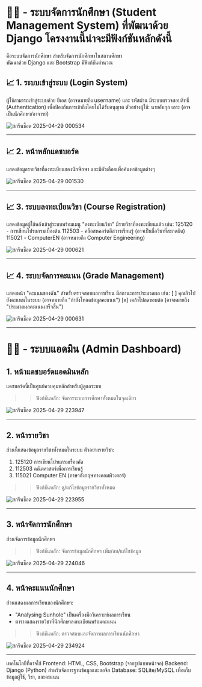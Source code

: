# 👨‍💻 - ระบบจัดการนักศึกษา (Student Management System) ที่พัฒนาด้วย Django โครงงานนี้น่าจะมีฟังก์ชันหลักดังนี้

คือระบบจัดการนักศึกษา สำหรับจัดการนักศึกษาในสถานศึกษา  
พัฒนาด้วย Django และ Bootstrap มีฟังก์ชันคำนวณ

## 📈 1. ระบบเข้าสู่ระบบ (Login System)
ผู้ใช้สามารถเข้าสู่ระบบด้วย ยีเอส (อาจหมายถึง username) และ รหัสผ่าน
มีระบบตรวจสอบสิทธิ์ (Authentication) เพื่อป้องกันการเข้าถึงโดยไม่ได้รับอนุญาต
ตัวอย่างผู้ใช้: นายอับกุล เลาะ (อาจเป็นนักศึกษา/อาจารย์)

![สกรีนช็อต 2025-04-29 000534](https://github.com/user-attachments/assets/4b4fb54a-404e-464c-91bd-31a4a3a2832c)

---

## 📈 2. หน้าหลักแดชบอร์ด
แสดงข้อมูลรายวิชาที่ลงทะเบียนของนักษึกษา
และมีตัวเลือกเพื่อค้นหาข้อมูลต่างๆ

![สกรีนช็อต 2025-04-29 001530](https://github.com/user-attachments/assets/eb89c490-7827-4704-b8b8-3093be3d822e)

---

## 📈 3. ระบบลงทะเบียนวิชา (Course Registration)
แสดงข้อมูลผู้ใช้หลังเข้าสู่ระบบพร้อมเมนู "ลงทะเบียนวิชา"
มีรายวิชาที่ลงทะเบียนแล้ว เช่น:
125120 - การเขียนโปรแกรมเบื้องต้น
112503 - คลือสหคอร์ตอีสวารเรียนรู้ (อาจเป็นชื่อวิชาที่สะกดผิด)
115021 - ComputerEN (อาจหมายถึง Computer Engineering)

![สกรีนช็อต 2025-04-29 000621](https://github.com/user-attachments/assets/e12d6afa-fbf7-48b7-93b4-da103f7ff59a)

---

## 📈 4. ระบบจัดการคะแนน (Grade Management)
แสดงหน้า "คะแนนของฉัน" สำหรับตรวจสอบผลการเรียน
มีสถานะการประมวลผล เช่น:
[ ] คุณลิวไปยังคะแนนในระบบ (อาจหมายถึง "กำลังโหลดข้อมูลคะแนน")
[x] เคล้าไปลดขอบต่อ (อาจหมายถึง "ประมวลผลคะแนนเสร็จสิ้น")

![สกรีนช็อต 2025-04-29 000631](https://github.com/user-attachments/assets/10ec9faa-473b-4b08-b336-349ef9065726)

---

# 👨‍💻 - ระบบแอดมิน (Admin Dashboard)

## 1. หน้าแดชบอร์ดแอดมินหลัก
แดชบอร์ดนี้เป็นศูนย์ควบคุมหลักสำหรับผู้ดูแลระบบ
>> ฟังก์ชันหลัก: จัดการระบบการศึกษาทั้งหมดในจุดเดียว

![สกรีนช็อต 2025-04-29 223947](https://github.com/user-attachments/assets/d2da1d27-870d-40b3-916e-976239a1f982)

---

## 2. หน้ารายวิชา
ส่วนนี้แสดงข้อมูลรายวิชาทั้งหมดในระบบ
ตัวอย่างรายวิชา:
1. 125120 การเขียนโปรแกรมเรื่องคัด
2. 112503 คณิตศาสตร์เพื่อการเรียนรู้
3. 115021 Computer EN (ภาษาอังกฤษทางคอมพิวเตอร์)
>> ฟังก์ชันหลัก: ดู/แก้ไขข้อมูลรายวิชาทั้งหมด

![สกรีนช็อต 2025-04-29 223955](https://github.com/user-attachments/assets/22f54459-df90-4329-b149-d38547420c46)

---

## 3. หน้าจัดการนักศึกษา
ส่วนจัดการข้อมูลนักศึกษา
>> ฟังก์ชันหลัก: จัดการข้อมูลนักศึกษา เพิ่ม/ลบ/แก้ไขข้อมูล

![สกรีนช็อต 2025-04-29 224046](https://github.com/user-attachments/assets/4af1f872-086a-4c7e-84b9-073ea29fa9fb)

---

## 4. หน้าคะแนนนักศึกษา
ส่วนแสดงผลการเรียนของนักศึกษา:
- "Analysing Sunhole" เป็นเครื่องมือวิเคราะห์ผลการเรียน
- ตารางแสดงรายวิชาที่นักศึกษาลงทะเบียนพร้อมคะแนน
>> ฟังก์ชันหลัก: ตรวจสอบและจัดการผลการเรียนนักศึกษา

![สกรีนช็อต 2025-04-29 234924](https://github.com/user-attachments/assets/38cdf46d-e0ce-42bc-8448-6df865ce31a6)

---

เทคโนโลยีที่อาจใช้
Frontend: HTML, CSS, Bootstrap (จากรูปแบบหน้าจอ)
Backend: Django (Python) สำหรับจัดการฐานข้อมูลและลอจิก
Database: SQLite/MySQL เพื่อเก็บข้อมูลผู้ใช้, วิชา, และคะแนน

